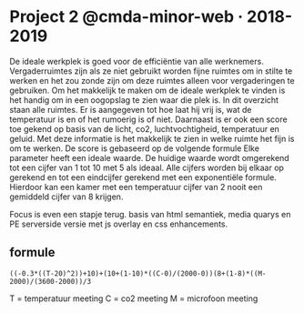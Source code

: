 # Project 2 @cmda-minor-web · 2018-2019

De ideale werkplek is goed voor de efficiëntie van alle werknemers. Vergaderruimtes zijn als ze niet gebruikt worden fijne ruimtes om in stilte te werken en het zou zonde zijn om deze ruimtes alleen voor vergaderingen te gebruiken. Om het makkelijk te maken om de ideale werkplek te vinden is het handig om in een oogopslag te zien waar die plek is. 
In dit overzicht staan alle ruimtes. Er is aangegeven tot hoe laat hij vrij is, wat de temperatuur is en of het rumoerig is of niet. Daarnaast is er ook een score toe gekend op basis van de licht, co2, luchtvochtigheid, temperatuur en geluid.
Met deze informatie is het makkelijk te zien in welke ruimte het fijn is om te werken.
De score is gebaseerd op de volgende formule
Elke parameter heeft een ideale waarde. De huidige waarde wordt omgerekend tot een cijfer van 1 tot 10 met 5 als ideaal. Alle cijfers worden bij elkaar op gerekend en tot een eindcijfer gerekend met een exponentiële formule. Hierdoor kan een kamer met een temperatuur cijfer van 2 nooit een gemiddeld cijfer van 8 krijgen.

Focus is even een stapje terug. basis van html semantiek, media quarys en PE
serverside versie met js overlay en css enhancements.

## formule
`((-0.3*((T-20)^2))+10)+(10+(1-10)*((C-0)/(2000-0))(8+(1-8)*((M-2000)/(3600-2000))/3`


T = temperatuur meeting
C = co2 meeting
M = microfoon meeting
